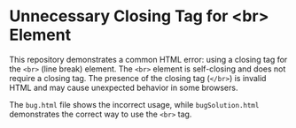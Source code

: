 # Unnecessary Closing Tag for &lt;br&gt; Element

This repository demonstrates a common HTML error: using a closing tag for the `<br>` (line break) element.  The `<br>` element is self-closing and does not require a closing tag.  The presence of the closing tag (`</br>`) is invalid HTML and may cause unexpected behavior in some browsers.

The `bug.html` file shows the incorrect usage, while `bugSolution.html` demonstrates the correct way to use the `<br>` tag.